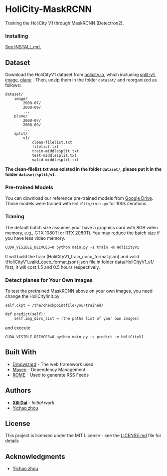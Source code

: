 # HoliCity-MaskRCNN

Training the HoliCity V1 through MaskRCNN (Detectron2).


### Installing


[See INSTALL.md.](https://github.com/facebookresearch/detectron2/blob/master/INSTALL.md)



## Dataset

Download the HoliCityV1 dataset from [holicity.io](https://people.eecs.berkeley.edu/~zyc/holicity/), 
which including [split-v1](https://drive.google.com/file/d/1Uypum27IGCxIn4JQkgWJoKhhEmh3x_WS/view), [image](https://drive.google.com/file/d/11-u2uUzBJeKDT3sGz0K-wHJtLXY4NzJD/view), [plane](https://drive.google.com/file/d/1Q3bAl66US_ZfJ_QcaSNoJ6AqnfNBqyd4/view) . 
Then, unzip them in the folder `dataset/` and reorganized as follows:
```
dataset/
    image/
        2008-07/
        2008-09/
        ...
    plane/
        2008-07/
        2008-09/
        ...
    split/
        v1/
            clean-filelist.txt
            filelist.txt
            train-middlesplit.txt
            test-middlesplit.txt
            valid-middlesplit.txt
```
**The clean-filelist.txt was existed in the folder `dataset/`, please put it in the folder `dataset/split/v1`**. 


### Pre-trained Models

You can download our reference pre-trained models from [Google Drive](https://drive.google.com/drive/folders/1GBvZ-V_Bzanwa_RFZjReTtd6cdeT0hCb?usp=sharing). 
Those models were trained with `HoliCity/init.py` for 100k iterations.

### Traning

The default batch size assumes your have a graphics card with 8GB video memory, e.g., GTX 1080Ti or RTX 2080Ti. 
You may reduce the batch size if you have less video memory.

```
CUDA_VISIBLE_DEIVCES=0 python main.py -s train -m HoliCityV1
```
It will build the train (HoliCityV1_train_coco_format.json) and valid (HoliCityV1_valid_coco_format.json) json file 
in folder data/HoliCityV1_v1/ first, it will cost 1.5 and 0.5 hours respectively.

### Detect planes for Your Own Images
To test the pretrained MaskRCNN above on your own images, you need change the HoliCity/init.py
```
self.ckpt = /the/checkpointfile/you/trained/

def predict(self):
    self.img_dirs_list = [the paths list of your own images]
``` 
 
and execute
```
CUDA_VISIBLE_DEIVCES=0 python main.py -s predict -m HoliCityV1
```


## Built With

* [Dropwizard](http://www.dropwizard.io/1.0.2/docs/) - The web framework used
* [Maven](https://maven.apache.org/) - Dependency Management
* [ROME](https://rometools.github.io/rome/) - Used to generate RSS Feeds


## Authors

* [**Xili Dai**](https://github.com/Delay-Xili) - *Initial work*
* [Yichao zhou](https://github.com/zhou13)

## License

This project is licensed under the MIT License - see the [LICENSE.md](LICENSE.md) file for details

## Acknowledgments

* [Yichao zhou](https://github.com/zhou13)


